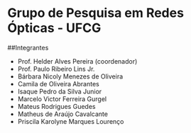 Grupo de Pesquisa em Redes Ópticas - UFCG
=========================================

##Integrantes

* Prof. Helder Alves Pereira (coordenador)
* Prof. Paulo Ribeiro Lins Jr. 
* Bárbara Nicoly Menezes de Oliveira
* Camila de Oliveira Abrantes
* Isaque Pedro da Silva Junior
* Marcelo Victor Ferreira Gurgel
* Mateus Rodrigues Guedes
* Matheus de Araújo Cavalcante
* Priscila Karolyne Marques Lourenço 
